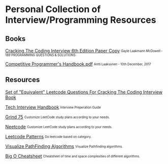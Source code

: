 # Personal Collection of Interview/Programming Resources


## Books
[Cracking The Coding Interview 6th Edition Paper Copy](https://drive.google.com/file/d/1tK1d7q4FKfPEQeswIne_7gJzTlWN3aRz/view?usp=sharing)
<sub><sup> Gayle Laakmann McDowell - 189 PROGRAMMING QUESTIONS & SOLUTIONS</sup></sub>


[Competitive Programmer's Handbook.pdf](https://github.com/ylw311/Books/blob/ebbd6ecb941c9c6c235d5500b7e0ff2dd6d1733d/Competitive%20Programmer's%20Handbook%20-%20Antti%20Laaksonen%20-%20(10th%20December%2C%202017).pdf) <sub><sup>Antti Laaksonen - 10th December, 2017</sup></sub>


## Resources

[Set of "Equivalent" Leetcode Questions For Cracking The Coding Interview Book](https://leetcode.com/discuss/general-discussion/1152824/cracking-the-coding-interview-6th-edition-in-leetcode)

[Tech Interview Handbook](https://www.techinterviewhandbook.org/) <sub><sup> Interview Preperation Guide </sup></sub>

[Grind 75](https://www.techinterviewhandbook.org/grind75) <sub><sup> Customize LeetCode study plans according to your needs. </sup></sub>


[Neetcode](https://neetcode.io/) <sub><sup> Customize LeetCode study plans according to your needs. </sup></sub>

[Leetcode Patterns](https://seanprashad.com/leetcode-patterns/) <sub><sup> Do leetcode based on category. </sup></sub>

[Visualize PathFinding Algorithms](https://qiao.github.io/PathFinding.js/visual/) <sub><sup> Visualize Pathfinding algorithms. </sup></sub>


[Big O Cheatsheet](https://www.bigocheatsheet.com/) <sub><sup> Cheatsheet of time and space complexities of different algorithms. </sup></sub>

